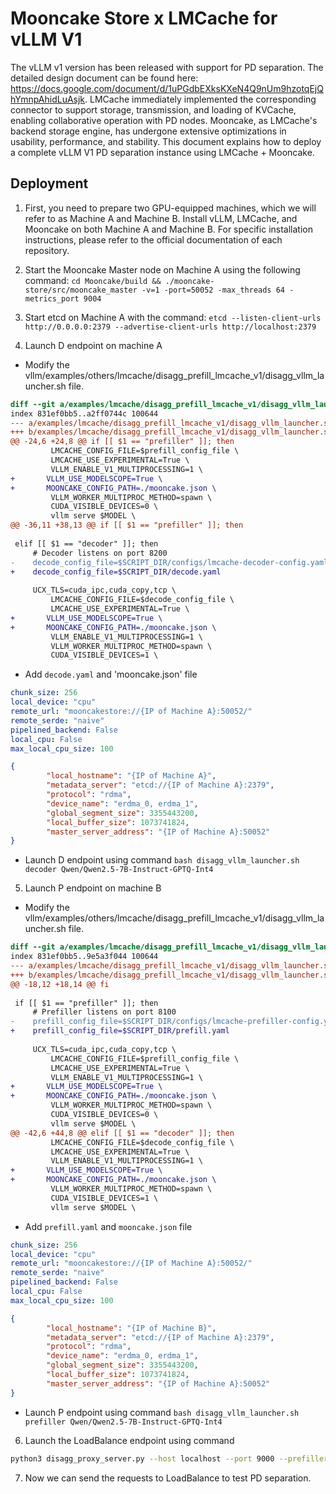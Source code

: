 # Mooncake Store x LMCache for vLLM V1

The vLLM v1 version has been released with support for PD separation. The detailed design document can be found here: https://docs.google.com/document/d/1uPGdbEXksKXeN4Q9nUm9hzotqEjQhYmnpAhidLuAsjk. LMCache immediately implemented the corresponding connector to support storage, transmission, and loading of KVCache, enabling collaborative operation with PD nodes. Mooncake, as LMCache's backend storage engine, has undergone extensive optimizations in usability, performance, and stability. This document explains how to deploy a complete vLLM V1 PD separation instance using LMCache + Mooncake.

## Deployment

1. First, you need to prepare two GPU-equipped machines, which we will refer to as Machine A and Machine B. Install vLLM, LMCache, and Mooncake on both Machine A and Machine B. For specific installation instructions, please refer to the official documentation of each repository.

2. Start the Mooncake Master node on Machine A using the following command:
`cd Mooncake/build && ./mooncake-store/src/mooncake_master -v=1 -port=50052 -max_threads 64 -metrics_port 9004`

3. Start etcd on Machine A with the command:
`etcd --listen-client-urls http://0.0.0.0:2379 --advertise-client-urls http://localhost:2379`

4. Launch D endpoint on machine A
- Modify the vllm/examples/others/lmcache/disagg_prefill_lmcache_v1/disagg_vllm_launcher.sh file.
```diff
diff --git a/examples/lmcache/disagg_prefill_lmcache_v1/disagg_vllm_launcher.sh b/examples/lmcache/disagg_prefill_lmcache_v1/disagg_vllm_launcher.sh
index 831ef0bb5..a2ff0744c 100644
--- a/examples/lmcache/disagg_prefill_lmcache_v1/disagg_vllm_launcher.sh
+++ b/examples/lmcache/disagg_prefill_lmcache_v1/disagg_vllm_launcher.sh
@@ -24,6 +24,8 @@ if [[ $1 == "prefiller" ]]; then
         LMCACHE_CONFIG_FILE=$prefill_config_file \
         LMCACHE_USE_EXPERIMENTAL=True \
         VLLM_ENABLE_V1_MULTIPROCESSING=1 \
+       VLLM_USE_MODELSCOPE=True \
+       MOONCAKE_CONFIG_PATH=./mooncake.json \
         VLLM_WORKER_MULTIPROC_METHOD=spawn \
         CUDA_VISIBLE_DEVICES=0 \
         vllm serve $MODEL \
@@ -36,11 +38,13 @@ if [[ $1 == "prefiller" ]]; then
 
 elif [[ $1 == "decoder" ]]; then
     # Decoder listens on port 8200
-    decode_config_file=$SCRIPT_DIR/configs/lmcache-decoder-config.yaml
+    decode_config_file=$SCRIPT_DIR/decode.yaml
 
     UCX_TLS=cuda_ipc,cuda_copy,tcp \
         LMCACHE_CONFIG_FILE=$decode_config_file \
         LMCACHE_USE_EXPERIMENTAL=True \
+       VLLM_USE_MODELSCOPE=True \
+       MOONCAKE_CONFIG_PATH=./mooncake.json \
         VLLM_ENABLE_V1_MULTIPROCESSING=1 \
         VLLM_WORKER_MULTIPROC_METHOD=spawn \
         CUDA_VISIBLE_DEVICES=1 \
```
- Add `decode.yaml` and 'mooncake.json' file
```yaml
chunk_size: 256
local_device: "cpu"
remote_url: "mooncakestore://{IP of Machine A}:50052/"
remote_serde: "naive"
pipelined_backend: False
local_cpu: False
max_local_cpu_size: 100
```
```json
{
        "local_hostname": "{IP of Machine A}",
        "metadata_server": "etcd://{IP of Machine A}:2379",
        "protocol": "rdma",
        "device_name": "erdma_0, erdma_1",
        "global_segment_size": 3355443200,
        "local_buffer_size": 1073741824,
        "master_server_address": "{IP of Machine A}:50052"
}
```
- Launch D endpoint using command `bash disagg_vllm_launcher.sh decoder Qwen/Qwen2.5-7B-Instruct-GPTQ-Int4`

5. Launch P endpoint on machine B
- Modify the vllm/examples/others/lmcache/disagg_prefill_lmcache_v1/disagg_vllm_launcher.sh file.
```diff
diff --git a/examples/lmcache/disagg_prefill_lmcache_v1/disagg_vllm_launcher.sh b/examples/lmcache/disagg_prefill_lmcache_v1/disagg_vllm_launcher.sh
index 831ef0bb5..9e5a3f044 100644
--- a/examples/lmcache/disagg_prefill_lmcache_v1/disagg_vllm_launcher.sh
+++ b/examples/lmcache/disagg_prefill_lmcache_v1/disagg_vllm_launcher.sh
@@ -18,12 +18,14 @@ fi
 
 if [[ $1 == "prefiller" ]]; then
     # Prefiller listens on port 8100
-    prefill_config_file=$SCRIPT_DIR/configs/lmcache-prefiller-config.yaml
+    prefill_config_file=$SCRIPT_DIR/prefill.yaml
 
     UCX_TLS=cuda_ipc,cuda_copy,tcp \
         LMCACHE_CONFIG_FILE=$prefill_config_file \
         LMCACHE_USE_EXPERIMENTAL=True \
         VLLM_ENABLE_V1_MULTIPROCESSING=1 \
+       VLLM_USE_MODELSCOPE=True \
+       MOONCAKE_CONFIG_PATH=./mooncake.json \
         VLLM_WORKER_MULTIPROC_METHOD=spawn \
         CUDA_VISIBLE_DEVICES=0 \
         vllm serve $MODEL \
@@ -42,6 +44,8 @@ elif [[ $1 == "decoder" ]]; then
         LMCACHE_CONFIG_FILE=$decode_config_file \
         LMCACHE_USE_EXPERIMENTAL=True \
         VLLM_ENABLE_V1_MULTIPROCESSING=1 \
+       VLLM_USE_MODELSCOPE=True \
+       MOONCAKE_CONFIG_PATH=./mooncake.json \
         VLLM_WORKER_MULTIPROC_METHOD=spawn \
         CUDA_VISIBLE_DEVICES=1 \
         vllm serve $MODEL \
```

- Add `prefill.yaml` and `mooncake.json` file
```yaml
chunk_size: 256
local_device: "cpu"
remote_url: "mooncakestore://{IP of Machine A}:50052/"
remote_serde: "naive"
pipelined_backend: False
local_cpu: False
max_local_cpu_size: 100
```

```json
{
        "local_hostname": "{IP of Machine B}", 
        "metadata_server": "etcd://{IP of Machine A}:2379",
        "protocol": "rdma",
        "device_name": "erdma_0, erdma_1",
        "global_segment_size": 3355443200,
        "local_buffer_size": 1073741824,
        "master_server_address": "{IP of Machine A}:50052"
}
```

- Launch P endpoint using command `bash disagg_vllm_launcher.sh prefiller Qwen/Qwen2.5-7B-Instruct-GPTQ-Int4`

6. Launch the LoadBalance endpoint using command
```bash
python3 disagg_proxy_server.py --host localhost --port 9000 --prefiller-host IP_of_Machine_B --prefiller-port 8100 --decoder-host IP_of_Machine_A --decoder-port 8200 
```

7. Now we can send the requests to LoadBalance to test PD separation.

